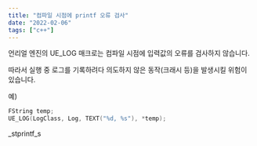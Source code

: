 ```yaml
---
title: "컴파일 시점에 printf 오류 검사"
date: "2022-02-06"
tags: ["c++"]
---
```


언리얼 엔진의 UE_LOG 매크로는 컴파일 시점에 입력값의 오류를 검사하지 않습니다.

따라서 실행 중 로그를 기록하려다 의도하지 않은 동작(크래시 등)을 발생시킬 위험이 있습니다.

예)
```cpp
FString temp;
UE_LOG(LogClass, Log, TEXT("%d, %s"), *temp);
```

_stprintf_s